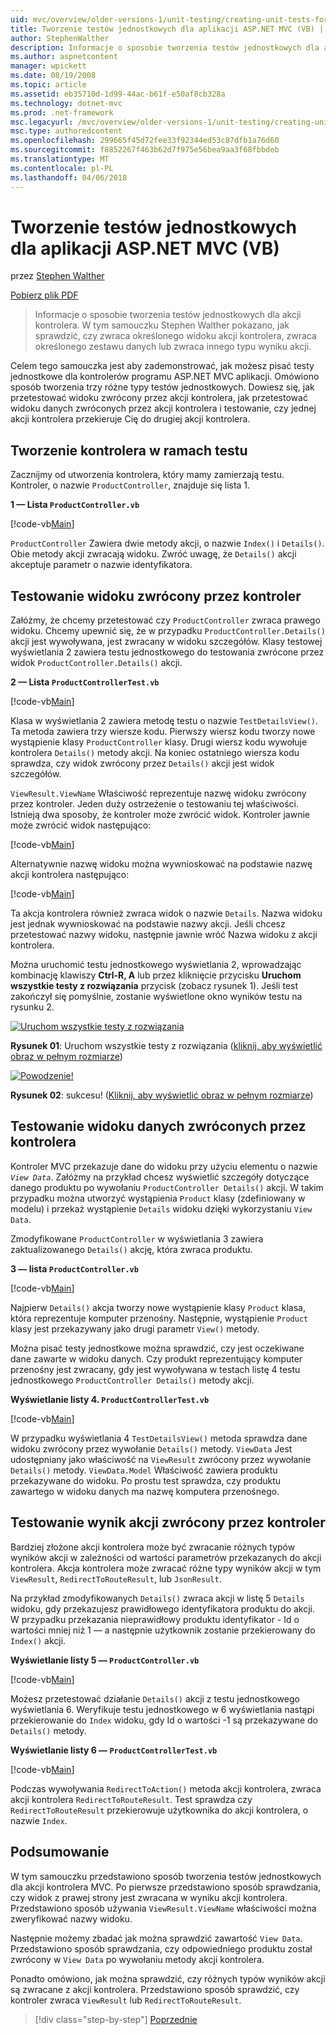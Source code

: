 ```yaml
---
uid: mvc/overview/older-versions-1/unit-testing/creating-unit-tests-for-asp-net-mvc-applications-vb
title: Tworzenie testów jednostkowych dla aplikacji ASP.NET MVC (VB) | Dokumentacja firmy Microsoft
author: StephenWalther
description: Informacje o sposobie tworzenia testów jednostkowych dla akcji kontrolera. W tym samouczku Stephen Walther pokazano, jak sprawdzić, czy akcji kontrolera zwraca częśći...
ms.author: aspnetcontent
manager: wpickett
ms.date: 08/19/2008
ms.topic: article
ms.assetid: eb35710d-1d99-44ac-b61f-e50af8cb328a
ms.technology: dotnet-mvc
ms.prod: .net-framework
msc.legacyurl: /mvc/overview/older-versions-1/unit-testing/creating-unit-tests-for-asp-net-mvc-applications-vb
msc.type: authoredcontent
ms.openlocfilehash: 299665f45d72fee33f92344ed53c87dfb1a76d60
ms.sourcegitcommit: f8852267f463b62d7f975e56bea9aa3f68fbbdeb
ms.translationtype: MT
ms.contentlocale: pl-PL
ms.lasthandoff: 04/06/2018
---
```

<a name="creating-unit-tests-for-aspnet-mvc-applications-vb"></a>Tworzenie testów jednostkowych dla aplikacji ASP.NET MVC (VB)
====================
przez [Stephen Walther](https://github.com/StephenWalther)

[Pobierz plik PDF](http://download.microsoft.com/download/8/4/8/84843d8d-1575-426c-bcb5-9d0c42e51416/ASPNET_MVC_Tutorial_07_VB.pdf)

> Informacje o sposobie tworzenia testów jednostkowych dla akcji kontrolera. W tym samouczku Stephen Walther pokazano, jak sprawdzić, czy zwraca określonego widoku akcji kontrolera, zwraca określonego zestawu danych lub zwraca innego typu wyniku akcji.


Celem tego samouczka jest aby zademonstrować, jak możesz pisać testy jednostkowe dla kontrolerów programu ASP.NET MVC aplikacji. Omówiono sposób tworzenia trzy różne typy testów jednostkowych. Dowiesz się, jak przetestować widoku zwrócony przez akcji kontrolera, jak przetestować widoku danych zwróconych przez akcji kontrolera i testowanie, czy jednej akcji kontrolera przekieruje Cię do drugiej akcji kontrolera.

## <a name="creating-the-controller-under-test"></a>Tworzenie kontrolera w ramach testu

Zacznijmy od utworzenia kontrolera, który mamy zamierzają testu. Kontroler, o nazwie `ProductController`, znajduje się lista 1.

**1 — Lista `ProductController.vb`**

[!code-vb[Main](creating-unit-tests-for-asp-net-mvc-applications-vb/samples/sample1.vb)]

`ProductController` Zawiera dwie metody akcji, o nazwie `Index()` i `Details()`. Obie metody akcji zwracają widoku. Zwróć uwagę, że `Details()` akcji akceptuje parametr o nazwie identyfikatora.

## <a name="testing-the-view-returned-by-a-controller"></a>Testowanie widoku zwrócony przez kontroler

Załóżmy, że chcemy przetestować czy `ProductController` zwraca prawego widoku. Chcemy upewnić się, że w przypadku `ProductController.Details()` akcji jest wywoływana, jest zwracany w widoku szczegółów. Klasy testowej wyświetlania 2 zawiera testu jednostkowego do testowania zwrócone przez widok `ProductController.Details()` akcji.

**2 — Lista `ProductControllerTest.vb`**

[!code-vb[Main](creating-unit-tests-for-asp-net-mvc-applications-vb/samples/sample2.vb)]

Klasa w wyświetlania 2 zawiera metodę testu o nazwie `TestDetailsView()`. Ta metoda zawiera trzy wiersze kodu. Pierwszy wiersz kodu tworzy nowe wystąpienie klasy `ProductController` klasy. Drugi wiersz kodu wywołuje kontrolera `Details()` metody akcji. Na koniec ostatniego wiersza kodu sprawdza, czy widok zwrócony przez `Details()` akcji jest widok szczegółów.

`ViewResult.ViewName` Właściwość reprezentuje nazwę widoku zwrócony przez kontroler. Jeden duży ostrzeżenie o testowaniu tej właściwości. Istnieją dwa sposoby, że kontroler może zwrócić widok. Kontroler jawnie może zwrócić widok następująco:

[!code-vb[Main](creating-unit-tests-for-asp-net-mvc-applications-vb/samples/sample3.vb)]

Alternatywnie nazwę widoku można wywnioskować na podstawie nazwę akcji kontrolera następująco:

[!code-vb[Main](creating-unit-tests-for-asp-net-mvc-applications-vb/samples/sample4.vb)]

Ta akcja kontrolera również zwraca widok o nazwie `Details`. Nazwa widoku jest jednak wywnioskować na podstawie nazwy akcji. Jeśli chcesz przetestować nazwy widoku, następnie jawnie wróć Nazwa widoku z akcji kontrolera.

Można uruchomić testu jednostkowego wyświetlania 2, wprowadzając kombinację klawiszy **Ctrl-R, A** lub przez kliknięcie przycisku **Uruchom wszystkie testy z rozwiązania** przycisk (zobacz rysunek 1). Jeśli test zakończył się pomyślnie, zostanie wyświetlone okno wyników testu na rysunku 2.


[![Uruchom wszystkie testy z rozwiązania](creating-unit-tests-for-asp-net-mvc-applications-vb/_static/image2.png)](creating-unit-tests-for-asp-net-mvc-applications-vb/_static/image1.png)

**Rysunek 01**: Uruchom wszystkie testy z rozwiązania ([kliknij, aby wyświetlić obraz w pełnym rozmiarze](creating-unit-tests-for-asp-net-mvc-applications-vb/_static/image3.png))


[![Powodzenie!](creating-unit-tests-for-asp-net-mvc-applications-vb/_static/image5.png)](creating-unit-tests-for-asp-net-mvc-applications-vb/_static/image4.png)

**Rysunek 02**: sukcesu! ([Kliknij, aby wyświetlić obraz w pełnym rozmiarze](creating-unit-tests-for-asp-net-mvc-applications-vb/_static/image6.png))


## <a name="testing-the-view-data-returned-by-a-controller"></a>Testowanie widoku danych zwróconych przez kontrolera

Kontroler MVC przekazuje dane do widoku przy użyciu elementu o nazwie *`View Data`*. Załóżmy na przykład chcesz wyświetlić szczegóły dotyczące danego produktu po wywołaniu `ProductController Details()` akcji. W takim przypadku można utworzyć wystąpienia `Product` klasy (zdefiniowany w modelu) i przekaż wystąpienie `Details` widoku dzięki wykorzystaniu `View Data`.

Zmodyfikowane `ProductController` w wyświetlania 3 zawiera zaktualizowanego `Details()` akcję, która zwraca produktu.

**3 — lista `ProductController.vb`**

[!code-vb[Main](creating-unit-tests-for-asp-net-mvc-applications-vb/samples/sample5.vb)]

Najpierw `Details()` akcja tworzy nowe wystąpienie klasy `Product` klasa, która reprezentuje komputer przenośny. Następnie, wystąpienie `Product` klasy jest przekazywany jako drugi parametr `View()` metody.

Można pisać testy jednostkowe można sprawdzić, czy jest oczekiwane dane zawarte w widoku danych. Czy produkt reprezentujący komputer przenośny jest zwracany, gdy jest wywoływana w testach listę 4 testu jednostkowego `ProductController Details()` metody akcji.

**Wyświetlanie listy 4. `ProductControllerTest.vb`**

[!code-vb[Main](creating-unit-tests-for-asp-net-mvc-applications-vb/samples/sample6.vb)]

W przypadku wyświetlania 4 `TestDetailsView()` metoda sprawdza dane widoku zwrócony przez wywołanie `Details()` metody. `ViewData` Jest udostępniany jako właściwość na `ViewResult` zwrócony przez wywołanie `Details()` metody. `ViewData.Model` Właściwość zawiera produktu przekazywane do widoku. Po prostu test sprawdza, czy produktu zawartego w widoku danych ma nazwę komputera przenośnego.

## <a name="testing-the-action-result-returned-by-a-controller"></a>Testowanie wynik akcji zwrócony przez kontroler

Bardziej złożone akcji kontrolera może być zwracanie różnych typów wyników akcji w zależności od wartości parametrów przekazanych do akcji kontrolera. Akcja kontrolera może zwracać różne typy wyników akcji w tym `ViewResult`, `RedirectToRouteResult`, lub `JsonResult`.

Na przykład zmodyfikowanych `Details()` zwraca akcji w listę 5 `Details` widoku, gdy przekazujesz prawidłowego identyfikatora produktu do akcji. W przypadku przekazania nieprawidłowy produktu identyfikator - Id o wartości mniej niż 1 — a następnie użytkownik zostanie przekierowany do `Index()` akcji.

**Wyświetlanie listy 5 — `ProductController.vb`**

[!code-vb[Main](creating-unit-tests-for-asp-net-mvc-applications-vb/samples/sample7.vb)]

Możesz przetestować działanie `Details()` akcji z testu jednostkowego wyświetlania 6. Weryfikuje testu jednostkowego w 6 wyświetlania nastąpi przekierowanie do `Index` widoku, gdy Id o wartości -1 są przekazywane do `Details()` metody.

**Wyświetlanie listy 6 — `ProductControllerTest.vb`**

[!code-vb[Main](creating-unit-tests-for-asp-net-mvc-applications-vb/samples/sample8.vb)]

Podczas wywoływania `RedirectToAction()` metoda akcji kontrolera, zwraca akcji kontrolera `RedirectToRouteResult`. Test sprawdza czy `RedirectToRouteResult` przekierowuje użytkownika do akcji kontrolera, o nazwie `Index`.

## <a name="summary"></a>Podsumowanie

W tym samouczku przedstawiono sposób tworzenia testów jednostkowych dla akcji kontrolera MVC. Po pierwsze przedstawiono sposób sprawdzania, czy widok z prawej strony jest zwracana w wyniku akcji kontrolera. Przedstawiono sposób używania `ViewResult.ViewName` właściwości można zweryfikować nazwy widoku.

Następnie możemy zbadać jak można sprawdzić zawartość `View Data`. Przedstawiono sposób sprawdzania, czy odpowiedniego produktu został zwrócony w `View Data` po wywołaniu metody akcji kontrolera.

Ponadto omówiono, jak można sprawdzić, czy różnych typów wyników akcji są zwracane z akcji kontrolera. Przedstawiono sposób sprawdzić, czy kontroler zwraca `ViewResult` lub `RedirectToRouteResult`.

> [!div class="step-by-step"]
> [Poprzednie](creating-unit-tests-for-asp-net-mvc-applications-cs.md)
